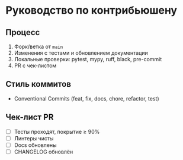 # Руководство по контрибьюшену

## Процесс
1. Форк/ветка от `main`
2. Изменения с тестами и обновлением документации
3. Локальные проверки: pytest, mypy, ruff, black, pre-commit
4. PR с чек-листом

## Стиль коммитов
- Conventional Commits (feat, fix, docs, chore, refactor, test)

## Чек-лист PR
- [ ] Тесты проходят, покрытие ≥ 90%
- [ ] Линтеры чисты
- [ ] Docs обновлены
- [ ] CHANGELOG обновлён
